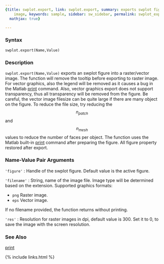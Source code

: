 ```yaml
---
{title: swplot.export, link: swplot.export, summary: exports swplot figure into raster/vector
    image, keywords: sample, sidebar: sw_sidebar, permalink: swplot_export, folder: swplot,
  mathjax: true}

---
```

  
### Syntax
  
`swplot.export(Name,Value)`
  
### Description
  
`swplot.export(Name,Value)` exports an swplot figure into a raster/vector
image. The function will remove the tooltip before exporting to raster
image. For vector graphics, also the legend will be removed as it causes
a bug in the Matlab [print](https://www.mathworks.com/help/matlab/ref/print.html) command. Also, vector graphics export
does not support transparency, thus all transparency will be removed from
the figure. Be careful, the vector image filesize can be quite large if
there are many object on the figure. To reduce the file size, try
reducing the $$n_{patch}$$ and $$n_{mesh}$$ values to reduce the number of
faces per object. The function uses the Matlab built-in [print](https://www.mathworks.com/help/matlab/ref/print.html)
command after preparing the figure. All figure property restored after
export.  
  
### Name-Value Pair Arguments
  
`'figure'`
: Handle of the swplot figure. Default value is the active figure.
  
`'filename'`
: String, name of the image file. Image type will be determined
  based on the extension. Supported graphics formats:
  * `png`    Raster image.
  * `eps`    Vector image.
 
  If no filename provided, the function returns without printing.
  
`'res'`
: Resolution for raster images in dpi, default value is 300. Set
  it to 0, to save the image with the screen resolution.
  
### See Also
  
[print](https://www.mathworks.com/help/matlab/ref/print.html)
 

{% include links.html %}
